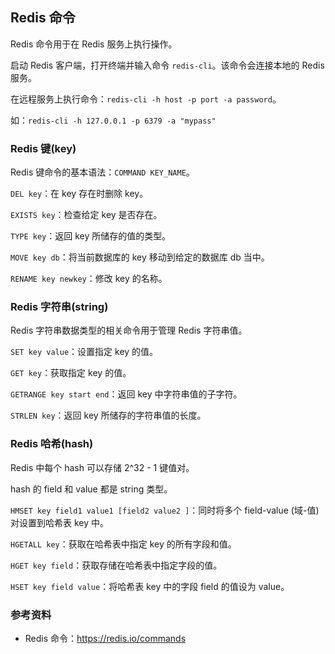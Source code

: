 ## Redis 命令

Redis 命令用于在 Redis 服务上执行操作。

启动 Redis 客户端，打开终端并输入命令 `redis-cli`。该命令会连接本地的 Redis 服务。

在远程服务上执行命令：`redis-cli -h host -p port -a password`。

如：`redis-cli -h 127.0.0.1 -p 6379 -a "mypass"`

### Redis 键(key)

Redis 键命令的基本语法：`COMMAND KEY_NAME`。

`DEL key`：在 key 存在时删除 key。

`EXISTS key`：检查给定 key 是否存在。

`TYPE key`：返回 key 所储存的值的类型。

`MOVE key db`：将当前数据库的 key 移动到给定的数据库 db 当中。

`RENAME key newkey`：修改 key 的名称。

### Redis 字符串(string)

Redis 字符串数据类型的相关命令用于管理 Redis 字符串值。

`SET key value`：设置指定 key 的值。

`GET key`：获取指定 key 的值。

`GETRANGE key start end`：返回 key 中字符串值的子字符。

`STRLEN key`：返回 key 所储存的字符串值的长度。

### Redis 哈希(hash)

Redis 中每个 hash 可以存储 2^32 - 1 键值对。

hash 的 field 和 value 都是 string 类型。

`HMSET key field1 value1 [field2 value2 ]`：同时将多个 field-value (域-值)对设置到哈希表 key 中。

`HGETALL key`：获取在哈希表中指定 key 的所有字段和值。

`HGET key field`：获取存储在哈希表中指定字段的值。

`HSET key field value`：将哈希表 key 中的字段 field 的值设为 value。



### 参考资料

* Redis 命令：https://redis.io/commands

